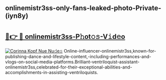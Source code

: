 ## onlinemistr3ss-only-fans​-leaked-photo​-Private-(iyn8y)


# <h2><a href="https://mediaupload.pro?title=onlinemistr3ss&ref=git">🔗👉 🔴 onlinemistr3ss-P𝚑ot𝚘𝚜-V𝚒d𝚎o</a></h2>

[![Corinna Kopf Nue Nu𝚍e𝚜](https://i.imgur.com/0qMVB7G.gif)](https://mediaupload.pro?title=onlinemistr3ss&ref=git)
Online-influencer-onlinemistr3ss,known-for-publishing-dance-and-lifestyle-content,-including-performances-and-vlogs-on-social-media-platforms.Brilliant-ventriloquist-assistant-onlinemistr3ss,celebrated-for-their-exceptional-abilities-and-accomplishments-in-assisting-ventriloquists.  